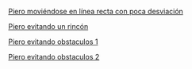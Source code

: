[Piero moviéndose en línea recta con poca desviación](https://youtu.be/FFJjaNq7Ytw)

[Piero evitando un rincón](https://youtu.be/VgTRV2nLKPA)

[Piero evitando obstaculos 1](https://youtube.com/shorts/wUpYd0NzOMM)

[Piero evitando obstaculos 2](https://youtube.com/shorts/cNjlxS9xR9M)
